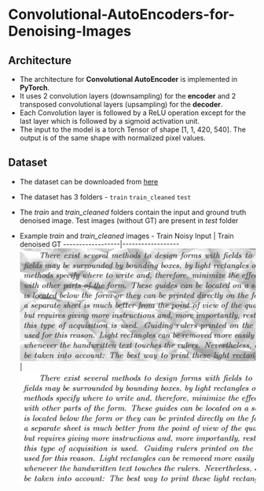 # Convolutional-AutoEncoders-for-Denoising-Images

## Architecture 
* The architecture for **Convolutional AutoEncoder** is implemented in **PyTorch**. 
* It uses 2 convolution layers (downsampling) for the **encoder** and 2 transposed convolutional layers (upsampling) for the **decoder**.
* Each Convolution layer is followed by a ReLU operation except for the last layer which is followed by a sigmoid activation unit.
* The input to the model is a torch Tensor of shape [1, 1, 420, 540]. The output is of the same shape with normalized pixel values.


## Dataset
* The dataset can be downloaded from [here](https://www.kaggle.com/c/denoising-dirty-documents/data)

* The dataset has 3 folders - 
`train`
`train_cleaned`
`test`
* The _train_ and _train_cleaned_ folders contain the input and ground truth denoised image. Test images (without GT) are present in _test_ folder
* Example _train_ and _train_cleaned_ images - 
Train Noisy Input | Train denoised GT
------------------|------------------
![image](https://github.com/Sarthak-22/Convolutional_AutoEncoders_for_Denoising_Images/blob/main/images/train_noisy.png)        | ![image](https://github.com/Sarthak-22/Convolutional_AutoEncoders_for_Denoising_Images/blob/main/images/train_denoised_GT.png) 

